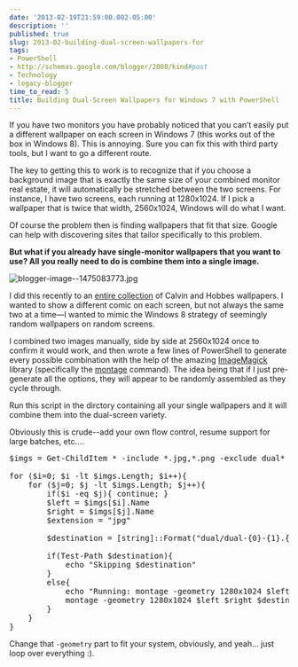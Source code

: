 ```yaml
---
date: '2013-02-19T21:59:00.002-05:00'
description: ''
published: true
slug: 2013-02-building-dual-screen-wallpapers-for
tags:
- PowerShell
- http://schemas.google.com/blogger/2008/kind#post
- Technology
- legacy-blogger
time_to_read: 5
title: Building Dual-Screen Wallpapers for Windows 7 with PowerShell
---
```


If you have two monitors you have probably noticed that you can’t easily put a different wallpaper on each screen in Windows 7 (this works out of the box in Windows 8). This is annoying. Sure you can fix this with third party tools, but I want to go a different route.

The key to getting this to work is to recognize that if you choose a background image that is exactly the same size of your combined monitor real estate, it will automatically be stretched between the two screens. For instance, I have two screens, each running at 1280x1024. If I pick a wallpaper that is twice that width, 2560x1024, Windows will do what I want.

Of course the problem then is finding wallpapers that fit that size. Google can help with discovering sites that tailor specifically to this problem.

<strong>

</strong><strong>But what if you already have single-monitor wallpapers that you want to use? All you really need to do is combine them into a single image.</strong>

<strong>

</strong>![blogger-image--1475083773.jpg](blogger-image--1475083773.jpg)</a>

I did this recently to an [entire collection](http://www.reddit.com/r/pics/comments/qiir8/45_calvin_hobbes_wallpapers_optimized_for/) of Calvin and Hobbes wallpapers. I wanted to show a different comic on each screen, but not always the same two at a time—I wanted to mimic the Windows 8 strategy of seemingly random wallpapers on random screens. 

I combined two images manually, side by side at 2560x1024 once to confirm it would work, and then wrote a few lines of PowerShell to generate every possible combination with the help of the amazing [ImageMagick](http://www.imagemagick.org/) library (specifically the [montage](http://www.imagemagick.org/script/montage.php) command). The idea being that if I just pre-generate all the options, they will appear to be randomly assembled as they cycle through.

Run this script in the dirctory containing all your single wallpapers and it will combine them into the dual-screen variety.

Obviously this is crude--add your own flow control, resume support for large batches, etc....

<pre class="csharpcode">$imgs = Get-ChildItem * -include *.jpg,*.png -exclude dual*

<span class="kwrd">for</span> ($i=0; $i -lt $imgs.Length; $i++){ 
    <span class="kwrd">for</span> ($j=0; $j -lt $imgs.Length; $j++){ 
        <span class="kwrd">if</span>($i -eq $j){ <span class="kwrd">continue</span>; }
        $left = $imgs[$i].Name
        $right = $imgs[$j].Name
        $extension = <span class="str">"jpg"</span>

        $destination = [<span class="kwrd">string</span>]::Format(<span class="str">"dual/dual-{0}-{1}.{2}"</span>, $i, $j, $extension)

        <span class="kwrd">if</span>(Test-Path $destination){
            echo <span class="str">"Skipping $destination"</span>
        }
        <span class="kwrd">else</span>{
            echo <span class="str">"Running: montage -geometry 1280x1024 $left $right $destination"</span>
            montage -geometry 1280x1024 $left $right $destination
        }
    }
}</pre>

Change that <code>-geometry</code> part to fit your system, obviously, and yeah... just loop over everything :). 